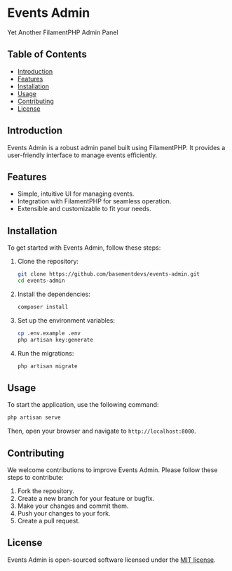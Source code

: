 # Events Admin

Yet Another FilamentPHP Admin Panel

## Table of Contents

- [Introduction](#introduction)
- [Features](#features)
- [Installation](#installation)
- [Usage](#usage)
- [Contributing](#contributing)
- [License](#license)

## Introduction

Events Admin is a robust admin panel built using FilamentPHP. It provides a user-friendly interface to manage events efficiently.

## Features

- Simple, intuitive UI for managing events.
- Integration with FilamentPHP for seamless operation.
- Extensible and customizable to fit your needs.

## Installation

To get started with Events Admin, follow these steps:

1. Clone the repository:
   ```bash
   git clone https://github.com/basementdevs/events-admin.git
   cd events-admin
   ```

2. Install the dependencies:
   ```bash
   composer install
   ```

3. Set up the environment variables:
   ```bash
   cp .env.example .env
   php artisan key:generate
   ```

4. Run the migrations:
   ```bash
   php artisan migrate
   ```

## Usage

To start the application, use the following command:
```bash
php artisan serve
```

Then, open your browser and navigate to `http://localhost:8000`.

## Contributing

We welcome contributions to improve Events Admin. Please follow these steps to contribute:

1. Fork the repository.
2. Create a new branch for your feature or bugfix.
3. Make your changes and commit them.
4. Push your changes to your fork.
5. Create a pull request.

## License

Events Admin is open-sourced software licensed under the [MIT license](https://opensource.org/licenses/MIT).

